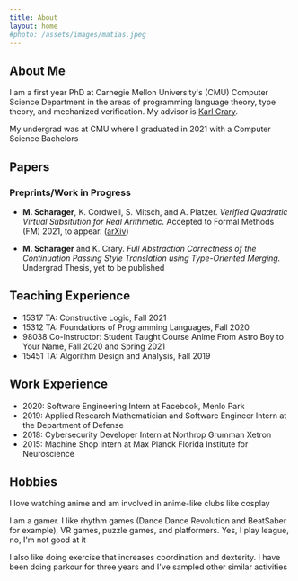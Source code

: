 ```yaml
---
title: About
layout: home
#photo: /assets/images/matias.jpeg
---
```


About Me
--------

I am a first year PhD at Carnegie Mellon University's (CMU) Computer Science Department in the areas of programming language theory, type theory, and mechanized verification. My advisor is [Karl Crary](http://www.cs.cmu.edu/~crary/).

My undergrad was at CMU where I graduated in 2021 with a Computer Science Bachelors

Papers
------
### Preprints/Work in Progress

- **M. Scharager**, K. Cordwell, S. Mitsch, and A. Platzer. _Verified Quadratic Virtual Subsitution for Real Arithmetic._ Accepted to Formal Methods (FM) 2021, to appear. ([arXiv](https://arxiv.org/pdf/2105.14183.pdf))

- **M. Scharager** and K. Crary. _Full Abstraction Correctness of the Continuation Passing Style Translation using Type-Oriented Merging._ Undergrad Thesis, yet to be published

Teaching Experience
-------------------
- 15317 TA: Constructive Logic, Fall 2021
- 15312 TA: Foundations of Programming Languages, Fall 2020
- 98038 Co-Instructor: Student Taught Course Anime From Astro Boy to Your Name, Fall 2020 and Spring 2021
- 15451 TA: Algorithm Design and Analysis, Fall 2019

Work Experience
---------------

- 2020: Software Engineering Intern at Facebook, Menlo Park
- 2019: Applied Research Mathematician and Software Engineer Intern at the Department of Defense
- 2018: Cybersecurity Developer Intern at Northrop Grumman Xetron
- 2015: Machine Shop Intern at Max Planck Florida Institute for Neuroscience

Hobbies
-------
I love watching anime and am involved in anime-like clubs like cosplay

I am a gamer. I like rhythm games (Dance Dance Revolution and BeatSaber for example), VR games, puzzle games, and platformers. Yes, I play league, no, I'm not good at it

I also like doing exercise that increases coordination and dexterity. I have been doing parkour for three years and I've sampled other similar activities